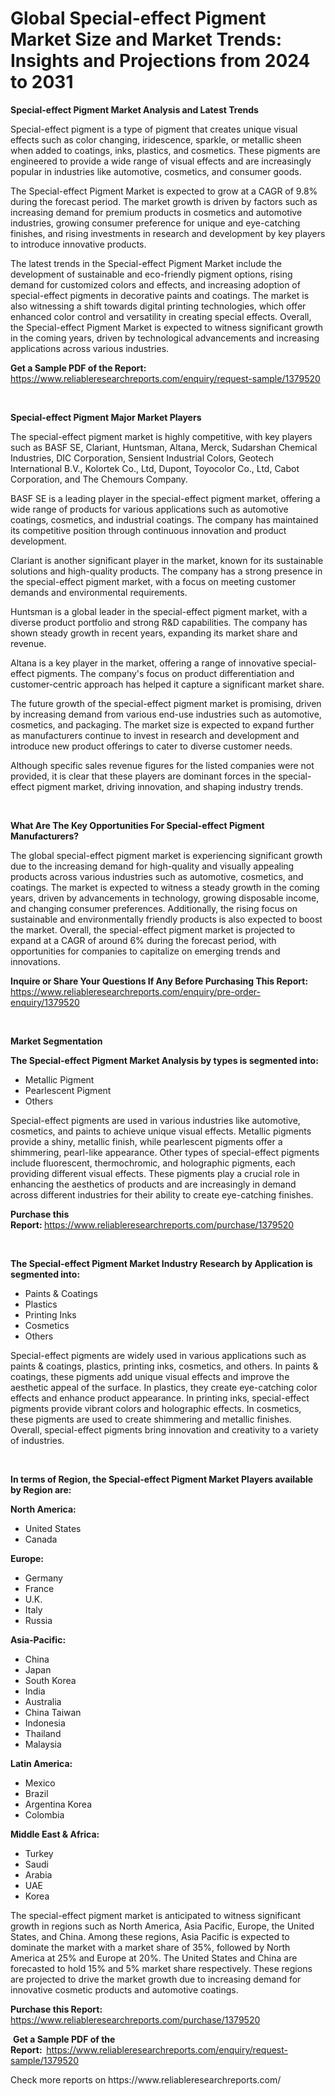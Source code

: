 <p><h1>Global Special-effect Pigment Market Size and Market Trends: Insights and Projections from 2024 to 2031</h1></p><p><strong>Special-effect Pigment Market Analysis and Latest Trends</strong></p>
<p><p>Special-effect pigment is a type of pigment that creates unique visual effects such as color changing, iridescence, sparkle, or metallic sheen when added to coatings, inks, plastics, and cosmetics. These pigments are engineered to provide a wide range of visual effects and are increasingly popular in industries like automotive, cosmetics, and consumer goods.</p><p>The Special-effect Pigment Market is expected to grow at a CAGR of 9.8% during the forecast period. The market growth is driven by factors such as increasing demand for premium products in cosmetics and automotive industries, growing consumer preference for unique and eye-catching finishes, and rising investments in research and development by key players to introduce innovative products.</p><p>The latest trends in the Special-effect Pigment Market include the development of sustainable and eco-friendly pigment options, rising demand for customized colors and effects, and increasing adoption of special-effect pigments in decorative paints and coatings. The market is also witnessing a shift towards digital printing technologies, which offer enhanced color control and versatility in creating special effects. Overall, the Special-effect Pigment Market is expected to witness significant growth in the coming years, driven by technological advancements and increasing applications across various industries.</p></p>
<p><strong>Get a Sample PDF of the Report:&nbsp;</strong> <a href="https://www.reliableresearchreports.com/enquiry/request-sample/1379520">https://www.reliableresearchreports.com/enquiry/request-sample/1379520</a></p>
<p>&nbsp;</p>
<p><strong>Special-effect Pigment Major Market Players</strong></p>
<p><p>The special-effect pigment market is highly competitive, with key players such as BASF SE, Clariant, Huntsman, Altana, Merck, Sudarshan Chemical Industries, DIC Corporation, Sensient Industrial Colors, Geotech International B.V., Kolortek Co., Ltd, Dupont, Toyocolor Co., Ltd, Cabot Corporation, and The Chemours Company.</p><p>BASF SE is a leading player in the special-effect pigment market, offering a wide range of products for various applications such as automotive coatings, cosmetics, and industrial coatings. The company has maintained its competitive position through continuous innovation and product development.</p><p>Clariant is another significant player in the market, known for its sustainable solutions and high-quality products. The company has a strong presence in the special-effect pigment market, with a focus on meeting customer demands and environmental requirements.</p><p>Huntsman is a global leader in the special-effect pigment market, with a diverse product portfolio and strong R&D capabilities. The company has shown steady growth in recent years, expanding its market share and revenue.</p><p>Altana is a key player in the market, offering a range of innovative special-effect pigments. The company's focus on product differentiation and customer-centric approach has helped it capture a significant market share.</p><p>The future growth of the special-effect pigment market is promising, driven by increasing demand from various end-use industries such as automotive, cosmetics, and packaging. The market size is expected to expand further as manufacturers continue to invest in research and development and introduce new product offerings to cater to diverse customer needs.</p><p>Although specific sales revenue figures for the listed companies were not provided, it is clear that these players are dominant forces in the special-effect pigment market, driving innovation, and shaping industry trends.</p></p>
<p>&nbsp;</p>
<p><strong>What Are The Key Opportunities For Special-effect Pigment Manufacturers?</strong></p>
<p><p>The global special-effect pigment market is experiencing significant growth due to the increasing demand for high-quality and visually appealing products across various industries such as automotive, cosmetics, and coatings. The market is expected to witness a steady growth in the coming years, driven by advancements in technology, growing disposable income, and changing consumer preferences. Additionally, the rising focus on sustainable and environmentally friendly products is also expected to boost the market. Overall, the special-effect pigment market is projected to expand at a CAGR of around 6% during the forecast period, with opportunities for companies to capitalize on emerging trends and innovations.</p></p>
<p><strong>Inquire or Share Your Questions If Any Before Purchasing This Report:</strong> <a href="https://www.reliableresearchreports.com/enquiry/pre-order-enquiry/1379520">https://www.reliableresearchreports.com/enquiry/pre-order-enquiry/1379520</a></p>
<p>&nbsp;</p>
<p><strong>Market Segmentation</strong></p>
<p><strong>The Special-effect Pigment Market Analysis by types is segmented into:</strong></p>
<p><ul><li>Metallic Pigment</li><li>Pearlescent Pigment</li><li>Others</li></ul></p>
<p><p>Special-effect pigments are used in various industries like automotive, cosmetics, and paints to achieve unique visual effects. Metallic pigments provide a shiny, metallic finish, while pearlescent pigments offer a shimmering, pearl-like appearance. Other types of special-effect pigments include fluorescent, thermochromic, and holographic pigments, each providing different visual effects. These pigments play a crucial role in enhancing the aesthetics of products and are increasingly in demand across different industries for their ability to create eye-catching finishes.</p></p>
<p><strong>Purchase this Report:&nbsp;</strong><a href="https://www.reliableresearchreports.com/purchase/1379520">https://www.reliableresearchreports.com/purchase/1379520</a></p>
<p>&nbsp;</p>
<p><strong>The Special-effect Pigment Market Industry Research by Application is segmented into:</strong></p>
<p><ul><li>Paints & Coatings</li><li>Plastics</li><li>Printing Inks</li><li>Cosmetics</li><li>Others</li></ul></p>
<p><p>Special-effect pigments are widely used in various applications such as paints & coatings, plastics, printing inks, cosmetics, and others. In paints & coatings, these pigments add unique visual effects and improve the aesthetic appeal of the surface. In plastics, they create eye-catching color effects and enhance product appearance. In printing inks, special-effect pigments provide vibrant colors and holographic effects. In cosmetics, these pigments are used to create shimmering and metallic finishes. Overall, special-effect pigments bring innovation and creativity to a variety of industries.</p></p>
<p>&nbsp;</p>
<p><strong>In terms of Region, the Special-effect Pigment Market Players available by Region are:</strong></p>
<p>
    <p> <strong> North America: </strong>
        <ul>
            <li>United States</li>
            <li>Canada</li>
        </ul>
        </p> 
    <p> <strong> Europe: </strong>
        <ul>
            <li>Germany</li>
            <li>France</li>
            <li>U.K.</li>
            <li>Italy</li>
            <li>Russia</li>
        </ul>
        </p> 
    <p> <strong> Asia-Pacific: </strong>
        <ul>
            <li>China</li>
            <li>Japan</li>
            <li>South Korea</li>
            <li>India</li>
            <li>Australia</li>
            <li>China Taiwan</li>
            <li>Indonesia</li>
            <li>Thailand</li>
            <li>Malaysia</li>
        </ul>
        </p> 
    <p> <strong> Latin America: </strong>
        <ul>
            <li>Mexico</li>
            <li>Brazil</li>
            <li>Argentina Korea</li>
            <li>Colombia</li>
        </ul>
        </p> 
    <p> <strong> Middle East & Africa: </strong>
        <ul>
            <li>Turkey</li>
            <li>Saudi</li>
            <li>Arabia</li>
            <li>UAE</li>
            <li>Korea</li>
        </ul>
    </p>
    </p>
<p><p>The special-effect pigment market is anticipated to witness significant growth in regions such as North America, Asia Pacific, Europe, the United States, and China. Among these regions, Asia Pacific is expected to dominate the market with a market share of 35%, followed by North America at 25% and Europe at 20%. The United States and China are forecasted to hold 15% and 5% market share respectively. These regions are projected to drive the market growth due to increasing demand for innovative cosmetic products and automotive coatings.</p></p>
<p><strong>Purchase this Report: </strong><a href="https://www.reliableresearchreports.com/purchase/1379520">https://www.reliableresearchreports.com/purchase/1379520</a></p>
<p>&nbsp;<strong>Get a Sample PDF of the Report:&nbsp;&nbsp;</strong><a href="https://www.reliableresearchreports.com/enquiry/request-sample/1379520">https://www.reliableresearchreports.com/enquiry/request-sample/1379520</a></p>
<p><strong></strong></p>
<p>Check more reports on https://www.reliableresearchreports.com/</p>